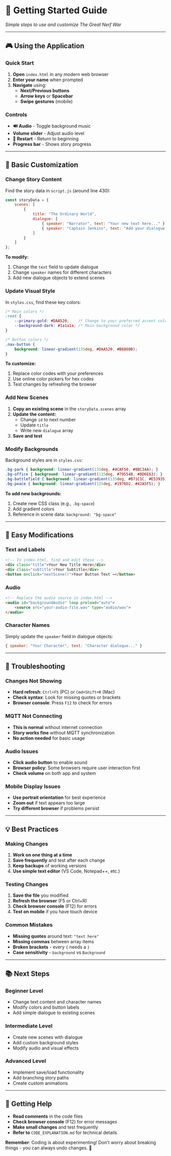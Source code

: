 # 🚀 Getting Started Guide
*Simple steps to use and customize The Great Nerf War*

---

## 🎮 **Using the Application**

### **Quick Start**
1. **Open** `index.html` in any modern web browser
2. **Enter your name** when prompted
3. **Navigate** using:
   - **Next/Previous buttons** 
   - **Arrow keys** or **Spacebar**
   - **Swipe gestures** (mobile)

### **Controls**
- **🔊 Audio** - Toggle background music
- **Volume slider** - Adjust audio level  
- **🔄 Restart** - Return to beginning
- **Progress bar** - Shows story progress

---

## 🔧 **Basic Customization**

### **Change Story Content**
Find the story data in `script.js` (around line 430):

```javascript
const storyData = {
    scenes: [
        {
            title: "The Ordinary World",
            dialogue: [
                { speaker: "Narrator", text: "Your new text here..." },
                { speaker: "Captain Jenkins", text: "Add your dialogue..." }
            ]
        }
    ]
};
```

**To modify:**
1. Change the `text` field to update dialogue
2. Change `speaker` names for different characters
3. Add new dialogue objects to extend scenes

### **Update Visual Style**
In `styles.css`, find these key colors:

```css
/* Main colors */
:root {
    --primary-gold: #DAA520;    /* Change to your preferred accent color */
    --background-dark: #1a1a1a; /* Main background color */
}

/* Button colors */
.nav-button {
    background: linear-gradient(135deg, #DAA520, #B8860B);
}
```

**To customize:**
1. Replace color codes with your preferences
2. Use online color pickers for hex codes
3. Test changes by refreshing the browser

### **Add New Scenes**
1. **Copy an existing scene** in the `storyData.scenes` array
2. **Update the content:**
   - Change `id` to next number
   - Update `title` 
   - Write new `dialogue` array
3. **Save and test**

### **Modify Backgrounds**
Background styles are in `styles.css`:

```css
.bg-park { background: linear-gradient(135deg, #4CAF50, #8BC34A); }
.bg-office { background: linear-gradient(135deg, #795548, #8D6E63); }
.bg-battlefield { background: linear-gradient(135deg, #B71C1C, #E53935); }
.bg-peace { background: linear-gradient(135deg, #1976D2, #42A5F5); }
```

**To add new backgrounds:**
1. Create new CSS class (e.g., `.bg-space`)
2. Add gradient colors
3. Reference in scene data: `background: "bg-space"`

---

## 🎨 **Easy Modifications**

### **Text and Labels**
```html
<!-- In index.html, find and edit these -->
<div class="title">Your New Title Here</div>
<div class="subtitle">Your Subtitle</div>
<button onclick="nextScene()">Your Button Text →</button>
```

### **Audio**
```html
<!-- Replace the audio source in index.html -->
<audio id="backgroundAudio" loop preload="auto">
    <source src="your-audio-file.wav" type="audio/wav">
</audio>
```

### **Character Names**
Simply update the `speaker` field in dialogue objects:
```javascript
{ speaker: "Your Character", text: "Character dialogue..." }
```

---

## 🐛 **Troubleshooting**

### **Changes Not Showing**
- **Hard refresh**: `Ctrl+F5` (PC) or `Cmd+Shift+R` (Mac)
- **Check syntax**: Look for missing quotes or brackets
- **Browser console**: Press `F12` to check for errors

### **MQTT Not Connecting**
- **This is normal** without internet connection
- **Story works fine** without MQTT synchronization
- **No action needed** for basic usage

### **Audio Issues**
- **Click audio button** to enable sound
- **Browser policy**: Some browsers require user interaction first
- **Check volume** on both app and system

### **Mobile Display Issues**  
- **Use portrait orientation** for best experience
- **Zoom out** if text appears too large
- **Try different browser** if problems persist

---

## 💡 **Best Practices**

### **Making Changes**
1. **Work on one thing at a time**
2. **Save frequently** and test after each change
3. **Keep backups** of working versions
4. **Use simple text editor** (VS Code, Notepad++, etc.)

### **Testing Changes**
1. **Save the file** you modified
2. **Refresh the browser** (F5 or Ctrl+R)
3. **Check browser console** (F12) for errors
4. **Test on mobile** if you have touch device

### **Common Mistakes**
- **Missing quotes** around text: `"text here"`
- **Missing commas** between array items
- **Broken brackets** - every `{` needs a `}`
- **Case sensitivity** - `background` vs `Background`

---

## 📚 **Next Steps**

### **Beginner Level**
- Change text content and character names
- Modify colors and button labels
- Add simple dialogue to existing scenes

### **Intermediate Level**  
- Create new scenes with dialogue
- Add custom background styles
- Modify audio and visual effects

### **Advanced Level**
- Implement save/load functionality
- Add branching story paths
- Create custom animations

---

## 🤝 **Getting Help**

- **Read comments** in the code files
- **Check browser console** (F12) for error messages
- **Make small changes** and test frequently
- **Refer to** `CODE_EXPLANATION.md` for technical details

**Remember**: Coding is about experimenting! Don't worry about breaking things - you can always undo changes. 🎯
